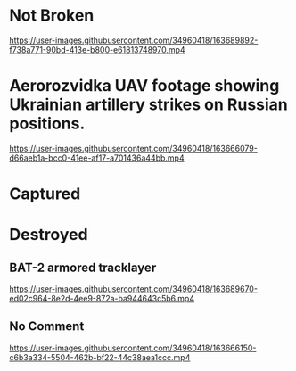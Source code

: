 # Not Broken

https://user-images.githubusercontent.com/34960418/163689892-f738a771-90bd-413e-b800-e61813748970.mp4


# Aerorozvidka UAV footage showing Ukrainian artillery strikes on Russian positions. 

https://user-images.githubusercontent.com/34960418/163666079-d66aeb1a-bcc0-41ee-af17-a701436a44bb.mp4


# Captured

# Destroyed

## BAT-2 armored tracklayer

https://user-images.githubusercontent.com/34960418/163689670-ed02c964-8e2d-4ee9-872a-ba944643c5b6.mp4


## No Comment

https://user-images.githubusercontent.com/34960418/163666150-c6b3a334-5504-462b-bf22-44c38aea1ccc.mp4
